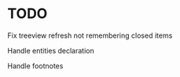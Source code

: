TODO
=====================

Fix treeview refresh not remembering closed items

Handle entities declaration

Handle footnotes

